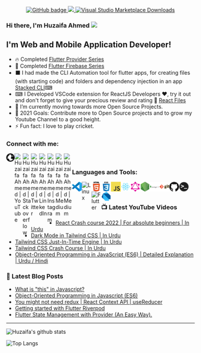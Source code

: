 <p align="center">
  <a href="https://github.com/Huzaifaahmed20">
    <img src="https://img.shields.io/github/followers/Huzaifaahmed20?label=Followers&logo=GitHub&style=for-the-badge" alt="GitHub badge" />
  </a>
  <a href="http://twitter.com/Huzaifa_Ahmed19">
    <img src="https://img.shields.io/twitter/follow/Huzaifa_Ahmed19?label=Twitter&logo=twitter&style=for-the-badge" />
  </a>
<!--   <a href="https://www.youtube.com/c/LivDev">
    <img src="https://img.shields.io/youtube/views/zFuATOlE77w?label=YouTube&logo=YouTube&style=for-the-badge" />
  </a> -->
  <a href="https://marketplace.visualstudio.com/items?itemName=Huzaifa-Ahmed.react-files">
   <img alt="Visual Studio Marketplace Downloads" src="https://img.shields.io/visual-studio-marketplace/i/Huzaifa-Ahmed.react-files?color=%23007ACC&label=VS%20Code%20Extension&logo=Visual%20Studio%20Code&style=for-the-badge"/>
  </a>
</p>

### Hi there, I'm Huzaifa Ahmed <a href="https://www.huzaifaahmed.com/"><img src="https://media.giphy.com/media/hvRJCLFzcasrR4ia7z/giphy.gif" width="25px"></a>

## I'm Web and Mobile Application Developer!
- 🔥 Completed [Flutter Provider Series][flutter-provider-series]
- 🔭 Completed [Flutter Firebase Series][youtube-flutter-playlist]
- ⬛️  I had made the CLI Automation tool for flutter apps, for creating files (with starting code) and folders and dependency injection in an app [Stacked CLI][stacked-cli]⌨
- ⌨ I Developed VSCode extension for ReactJS Developers ❤️️, try it out and don't forget to give your precious review and rating 🌟 [React Files][react-files]
- 🌱  I’m currently moving towards more Open Source Projects.
- 🥅  2021 Goals: Contribute more to Open Source projects and to grow my Youtube Channel to a good height.
- ⚡  Fun fact: I love to play cricket.

### Connect with me:

[<img align="left" width="22px" src="https://raw.githubusercontent.com/iconic/open-iconic/master/svg/globe.svg" />][website]
[<img align="left" alt="Huzaifa Ahmed | YouTube" width="22px" src="https://cdn.jsdelivr.net/npm/simple-icons@v3/icons/youtube.svg" />][youtube]
[<img align="left" alt="Huzaifa Ahmed | Stackoverflow" width="22px" src="https://logodix.com/logo/379478.png" />][stackoverflow]
[<img align="left" alt="Huzaifa Ahmed | Twitter" width="22px" src="https://cdn.jsdelivr.net/npm/simple-icons@v3/icons/twitter.svg" />][twitter]
[<img align="left" alt="Huzaifa Ahmed | LinkedIn" width="22px" src="https://cdn.jsdelivr.net/npm/simple-icons@v3/icons/linkedin.svg" />][linkedin]
[<img align="left" alt="Huzaifa Ahmed | Instagram" width="22px" src="https://cdn.jsdelivr.net/npm/simple-icons@v3/icons/instagram.svg" />][instagram]
[<img align="left" alt="Huzaifa Ahmed | Medium" width="22px" src="https://seeklogo.com/images/M/medium-logo-93CDCF6451-seeklogo.com.png" />][medium]
[<img align="left" alt="Huzaifa Ahmed | Medium" width="22px" src="https://cdn.hashnode.com/res/hashnode/image/upload/v1592752137870/scHk9tTaA.png?auto=compress" />][hashnode]
<br />

### Languages and Tools:

<img align="left" alt="Visual Studio Code" width="26px" src="https://raw.githubusercontent.com/github/explore/80688e429a7d4ef2fca1e82350fe8e3517d3494d/topics/visual-studio-code/visual-studio-code.png" />

<img align="left" alt="Linux" width="26px" src="https://1000logos.net/wp-content/uploads/2017/03/LINUX-LOGO.png" />

<img align="left" alt="HTML5" width="26px" src="https://raw.githubusercontent.com/github/explore/80688e429a7d4ef2fca1e82350fe8e3517d3494d/topics/html/html.png" />

<img align="left" alt="CSS3" width="26px" src="https://raw.githubusercontent.com/github/explore/80688e429a7d4ef2fca1e82350fe8e3517d3494d/topics/css/css.png" />

<img align="left" alt="JavaScript" width="26px" src="https://raw.githubusercontent.com/github/explore/80688e429a7d4ef2fca1e82350fe8e3517d3494d/topics/javascript/javascript.png" />

<img align="left" alt="React" width="26px" src="https://raw.githubusercontent.com/github/explore/80688e429a7d4ef2fca1e82350fe8e3517d3494d/topics/react/react.png" />

<img align="left" alt="GraphQL" width="26px" src="https://raw.githubusercontent.com/github/explore/80688e429a7d4ef2fca1e82350fe8e3517d3494d/topics/graphql/graphql.png" />

<img align="left" alt="Node.js" width="26px" src="https://raw.githubusercontent.com/github/explore/80688e429a7d4ef2fca1e82350fe8e3517d3494d/topics/nodejs/nodejs.png" />

<img align="left" alt="MongoDB" width="26px" src="https://raw.githubusercontent.com/github/explore/80688e429a7d4ef2fca1e82350fe8e3517d3494d/topics/mongodb/mongodb.png" />

<img align="left" alt="Git" width="26px" src="https://raw.githubusercontent.com/github/explore/80688e429a7d4ef2fca1e82350fe8e3517d3494d/topics/git/git.png" />
<img align="left" alt="GitHub" width="26px" src="https://raw.githubusercontent.com/github/explore/78df643247d429f6cc873026c0622819ad797942/topics/github/github.png" />

<img align="left" alt="HTML5" width="26px" src="https://raw.githubusercontent.com/github/explore/80688e429a7d4ef2fca1e82350fe8e3517d3494d/topics/terminal/terminal.png" />

<img align="left" alt="Flutter" width="26px" src="https://cdn.worldvectorlogo.com/logos/flutter-logo.svg" />

<img align="left" alt="Dart" width="26px" src="https://raw.githubusercontent.com/github/explore/80688e429a7d4ef2fca1e82350fe8e3517d3494d/topics/dart/dart.png" />

<br/>
<br/>

### 📺 Latest YouTube Videos
<!-- YOUTUBE:START -->
- [React Crash course 2022 | For absolute beginners | In Urdu](https://www.youtube.com/watch?v=q5pfzya6010)
- [Dark Mode in Tailwind CSS | In Urdu](https://www.youtube.com/watch?v=EcBwrDFNzkw)
- [Tailwind CSS Just-In-Time Engine | In Urdu](https://www.youtube.com/watch?v=SymuWD-yRMw)
- [Tailwind CSS Crash Course | In Urdu](https://www.youtube.com/watch?v=zZB0z09knY0)
- [Object-Oriented Programming in JavaScript &lpar;ES6&rpar; | Detailed Explanation | Urdu / Hindi](https://www.youtube.com/watch?v=Xy9eBFuf8qU)
<!-- YOUTUBE:END -->

### 📕 Latest Blog Posts
<!-- BLOG-POST-LIST:START -->
- [What is &quot;this&quot; in Javascript?](https://huzaifaahmed.com/this-in-js)
- [Object-Oriented Programming in Javascript &lpar;ES6&rpar;](https://huzaifaahmed.com/oop-in-js)
- [You might not need redux | React Context API | useReducer](https://huzaifaahmed.com/context-api)
- [Getting started with Flutter Riverpod](https://huzaifaahmed.com/getting-started-with-flutter-riverpod)
- [Flutter State Management with Provider &lpar;An Easy Way&rpar;.](https://huzaifaahmed.com/flutter-state-management-with-provider-an-easy-way)
<!-- BLOG-POST-LIST:END -->

---

![Huzaifa's github stats](https://github-readme-stats.vercel.app/api?username=Huzaifaahmed20&count_private=true&show_icons=true&theme=highcontrast&hide_border=true&include_all_commits=true)



![Top Langs](https://github-readme-stats.vercel.app/api/top-langs/?username=Huzaifaahmed20&theme=highcontrast&hide_border=true&layout=compact)



[website]: https://huzaifaahmed20.github.io/
[twitter]: https://twitter.com/Huzaifa_Ahmed19
[youtube]: https://www.youtube.com/channel/UCLKS-qC6EvlE7bayfQsWPFw
[youtube-flutter-playlist]: https://www.youtube.com/watch?v=n2Q3eClZW6k&list=PL4r_2P8lRxljxIO1gNY9H1iZMGpYhinLA
[instagram]: https://www.instagram.com/_huzaifaahmed/
[linkedin]: https://www.linkedin.com/in/huzaifa-ahmed-mohammad/
[medium]: https://medium.com/@huzaifaahmed_43162
[hashnode]: https://huzaifaahmed.hashnode.dev/
[stackoverflow]: https://stackoverflow.com/users/8249032/huzaifa-ahmed
[stacked-cli]: https://pub.dev/packages/stacked_cli
[react-files]: https://marketplace.visualstudio.com/items?itemName=Huzaifa-Ahmed.react-files
[flutter-provider-series]: https://www.youtube.com/watch?v=ZiwS2sTmQBA&list=PL4r_2P8lRxlg2eDizFXeiDhWYckwn5zqK
